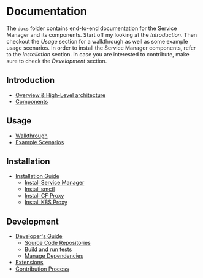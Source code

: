 # Documentation

The `docs` folder contains end-to-end documentation for the Service Manager and its components. Start off my looking at the _Introduction_. Then checkout the _Usage_ section for a walkthrough as well as some example usage scenarios. In order to install the Service Manager components, refer to the _Installation_ section. In case you are interested to contribute, make sure to check the _Development_ section.

## Introduction

* [Overview & High-Level architecture](./concepts/introduction.md)
* [Components](./concepts/components.md)

## Usage

* [Walkthrough](./usage/walkthrough.md)
* [Example Scenarios](./usage/example-usage.md)

## Installation

* [Installation Guide](./install/README.md)
  * [Install Service Manager](./install/sm.md)
  * [Install smctl](./install/cli.md)
  * [Install CF Proxy](./install/cf-proxy.md)
  * [Install K8S Proxy](./install/k8s-proxy.md)

## Development

* [Developer's Guide](./development/README.md)
  * [Source Code Repositories](./development/repositories-structure.md)
  * [Build and run tests]()
  * [Manage Dependencies]()
* [Extensions](./development/extensions.md)
* [Contribution Process](./development/contrib-process.md)